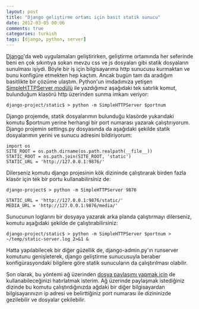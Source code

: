 ```yaml
---
layout: post
title: "Django geliştirme ortamı için basit statik sunucu"
date: 2012-03-05 00:06
comments: true
categories: turkish
tags: [django, python, server]
---
```


[Django](http://www.djangoproject.com)'da web uygulamaları geliştirirken, geliştirme ortamında her seferinde beni en çok sıkıntıya sokan mevzu css ve js dosyaları gibi statik dosyaların sunulması işiydi. Böyle bir iş için bilgisayarıma http sunucusu kurmaktan ve bunu konfigüre etmekten hep kaçtım. Ancak bugün tam da aradığım basitlikte bir çözüme ulaştım. Python'un imdadımıza yetişen [SimpleHTTPServer modülü](http://docs.python.org/library/simplehttpserver.html) ile yazdığımız aşağıdaki tek satırlık komut, bulunduğum klasörü http üzerinden sunma imkanı veriyor:

    django-project/static$ > python -m SimpleHTTPServer $portnum

Django projemde, statik dosyalarımın bulunduğu klasörde yukarıdaki komutu $portnum yerine herhangi bir port numarası yazarak çalıştırıyorum. Django projemin settings.py dosyasında da aşağıdaki şekilde statik dosyalarımın yerini ve sunucu adresini bildiriyorum:

    import os
    SITE_ROOT = os.path.dirname(os.path.realpath(__file__))
    STATIC_ROOT = os.path.join(SITE_ROOT, 'static')
    STATIC_URL = 'http://127.0.0.1:9876/'

Dilerseniz komutu django projesinin kök dizininde çalıştırarak birden fazla klasör için tek bir portu kullanabilirsiniz de:

    django-project$ > python -m SimpleHTTPServer 9876

    STATIC_URL = 'http://127.0.0.1:9876/static/'
    MEDIA_URL = 'http://127.0.0.1:9876/media/'

Sunucunun loglarını bir dosyaya yazarak arka planda çalıştırmayı dilerseniz, komutu aşağıdaki şekilde de çalıştırabilirsiniz:

    django-project/static$ > python -m SimpleHTTPServer $portnum > ~/temp/static-server.log 2>&1 &

Hatta yapılabilecek bir diğer güzellik de, django-admin.py'ın runserver komutunu genişleterek, django geliştirme sunucusuyla beraber konfigürasyondaki bilgilere göre statik sunucuların da çalıştırılması olabilir.

Son olarak, bu yöntemi ağ üzerinden [dosya paylaşımı yapmak için](http://www.harunseker.org/2011/12/python-simple-http-server-ile-dosya.html) de kullanabileceğinizi hatırlatmak isterim. Ağ üzerinde paylaşmak istediğiniz dizinde bu komutu çalıştırdığınızda ağdaki bir diğer bilgisayardan bilgisayarınızın ip adresi ve belirttiğiniz port numarası ile dizininizde gezilebilir ve dosyalar çekilebilir.
